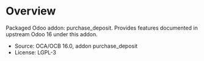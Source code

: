 # Overview

Packaged Odoo addon: purchase_deposit. Provides features documented in upstream Odoo 16 under this addon.

- Source: OCA/OCB 16.0, addon purchase_deposit
- License: LGPL-3
